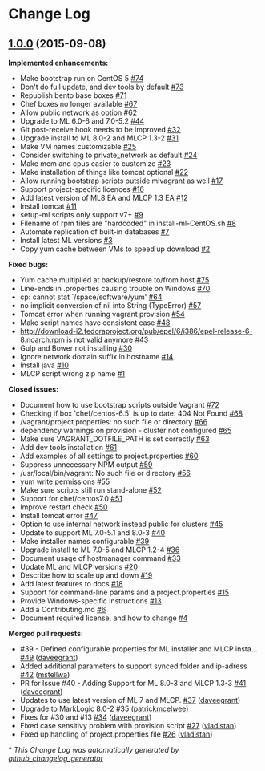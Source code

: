 # Change Log

## [1.0.0](https://github.com/grtjn/mlvagrant/tree/1.0.0) (2015-09-08)
**Implemented enhancements:**

- Make bootstrap run on CentOS 5 [\#74](https://github.com/grtjn/mlvagrant/issues/74)
- Don't do full update, and dev tools by default [\#73](https://github.com/grtjn/mlvagrant/issues/73)
- Republish bento base boxes [\#71](https://github.com/grtjn/mlvagrant/issues/71)
- Chef boxes no longer available [\#67](https://github.com/grtjn/mlvagrant/issues/67)
- Allow public network as option [\#62](https://github.com/grtjn/mlvagrant/issues/62)
- Upgrade to ML 6.0-6 and 7.0-5.2 [\#44](https://github.com/grtjn/mlvagrant/issues/44)
- Git post-receive hook needs to be improved [\#32](https://github.com/grtjn/mlvagrant/issues/32)
- Upgrade install to ML 8.0-2 and MLCP 1.3-2 [\#31](https://github.com/grtjn/mlvagrant/issues/31)
- Make VM names customizable [\#25](https://github.com/grtjn/mlvagrant/issues/25)
- Consider switching to private\_network as default [\#24](https://github.com/grtjn/mlvagrant/issues/24)
- Make mem and cpus easier to customize [\#23](https://github.com/grtjn/mlvagrant/issues/23)
- Make installation of things like tomcat optional [\#22](https://github.com/grtjn/mlvagrant/issues/22)
- Allow running bootstrap scripts outside mlvagrant as well [\#17](https://github.com/grtjn/mlvagrant/issues/17)
- Support project-specific licences [\#16](https://github.com/grtjn/mlvagrant/issues/16)
- Add latest version of ML8 EA and MLCP 1.3 EA [\#12](https://github.com/grtjn/mlvagrant/issues/12)
- Install tomcat [\#11](https://github.com/grtjn/mlvagrant/issues/11)
- setup-ml scripts only support v7+ [\#9](https://github.com/grtjn/mlvagrant/issues/9)
- Filename of rpm files are "hardcoded" in install-ml-CentOS.sh [\#8](https://github.com/grtjn/mlvagrant/issues/8)
- Automate replication of built-in databases [\#7](https://github.com/grtjn/mlvagrant/issues/7)
- Install latest ML versions [\#3](https://github.com/grtjn/mlvagrant/issues/3)
- Copy yum cache between VMs to speed up download [\#2](https://github.com/grtjn/mlvagrant/issues/2)

**Fixed bugs:**

- Yum cache multiplied at backup/restore to/from host [\#75](https://github.com/grtjn/mlvagrant/issues/75)
- Line-ends in .properties causing trouble on Windows [\#70](https://github.com/grtjn/mlvagrant/issues/70)
- cp: cannot stat `/space/software/yum' [\#64](https://github.com/grtjn/mlvagrant/issues/64)
- no implicit conversion of nil into String \(TypeError\) [\#57](https://github.com/grtjn/mlvagrant/issues/57)
- Tomcat error when running vagrant provision [\#54](https://github.com/grtjn/mlvagrant/issues/54)
- Make script names have consistent case [\#48](https://github.com/grtjn/mlvagrant/issues/48)
- http://download-i2.fedoraproject.org/pub/epel/6/i386/epel-release-6-8.noarch.rpm is not valid anymore [\#43](https://github.com/grtjn/mlvagrant/issues/43)
- Gulp and Bower not installing [\#30](https://github.com/grtjn/mlvagrant/issues/30)
- Ignore network domain suffix in hostname [\#14](https://github.com/grtjn/mlvagrant/issues/14)
- Install java [\#10](https://github.com/grtjn/mlvagrant/issues/10)
- MLCP script wrong zip name [\#1](https://github.com/grtjn/mlvagrant/issues/1)

**Closed issues:**

- Document how to use bootstrap scripts outside Vagrant [\#72](https://github.com/grtjn/mlvagrant/issues/72)
- Checking if box 'chef/centos-6.5' is up to date: 404 Not Found [\#68](https://github.com/grtjn/mlvagrant/issues/68)
- /vagrant/project.properties: no such file or directory [\#66](https://github.com/grtjn/mlvagrant/issues/66)
- dependency warnings on provision - cluster not configured [\#65](https://github.com/grtjn/mlvagrant/issues/65)
- Make sure VAGRANT\_DOTFILE\_PATH is set correctly [\#63](https://github.com/grtjn/mlvagrant/issues/63)
- Add dev tools installation [\#61](https://github.com/grtjn/mlvagrant/issues/61)
- Add examples of all settings to project.properties [\#60](https://github.com/grtjn/mlvagrant/issues/60)
- Suppress unnecessary NPM output [\#59](https://github.com/grtjn/mlvagrant/issues/59)
- /usr/local/bin/vagrant: No such file or directory [\#56](https://github.com/grtjn/mlvagrant/issues/56)
- yum write permissions [\#55](https://github.com/grtjn/mlvagrant/issues/55)
- Make sure scripts still run stand-alone [\#52](https://github.com/grtjn/mlvagrant/issues/52)
- Support for chef/centos7.0 [\#51](https://github.com/grtjn/mlvagrant/issues/51)
- Improve restart check [\#50](https://github.com/grtjn/mlvagrant/issues/50)
- Install tomcat error [\#47](https://github.com/grtjn/mlvagrant/issues/47)
- Option to use internal network instead public for clusters [\#45](https://github.com/grtjn/mlvagrant/issues/45)
- Update to support ML 7.0-5.1 and 8.0-3 [\#40](https://github.com/grtjn/mlvagrant/issues/40)
- Make installer names configurable [\#39](https://github.com/grtjn/mlvagrant/issues/39)
- Upgrade install to ML 7.0-5 and MLCP 1.2-4 [\#36](https://github.com/grtjn/mlvagrant/issues/36)
- Document usage of hostmanager command [\#33](https://github.com/grtjn/mlvagrant/issues/33)
- Update ML and MLCP versions [\#20](https://github.com/grtjn/mlvagrant/issues/20)
- Describe how to scale up and down [\#19](https://github.com/grtjn/mlvagrant/issues/19)
- Add latest features to docs [\#18](https://github.com/grtjn/mlvagrant/issues/18)
- Support for command-line params and a project.properties [\#15](https://github.com/grtjn/mlvagrant/issues/15)
- Provide Windows-specific instructions [\#13](https://github.com/grtjn/mlvagrant/issues/13)
- Add a Contributing.md [\#6](https://github.com/grtjn/mlvagrant/issues/6)
- Document required license, and how to change [\#4](https://github.com/grtjn/mlvagrant/issues/4)

**Merged pull requests:**

- \#39 - Defined configurable properties for ML installer and MLCP insta… [\#49](https://github.com/grtjn/mlvagrant/pull/49) ([daveegrant](https://github.com/daveegrant))
- Added additional parameters to support synced folder and ip-adress [\#42](https://github.com/grtjn/mlvagrant/pull/42) ([mstellwa](https://github.com/mstellwa))
- PR for Issue \#40 - Adding Support for ML 8.0-3 and MLCP 1.3-3 [\#41](https://github.com/grtjn/mlvagrant/pull/41) ([daveegrant](https://github.com/daveegrant))
- Updates to use latest version of ML 7 and MLCP. [\#37](https://github.com/grtjn/mlvagrant/pull/37) ([daveegrant](https://github.com/daveegrant))
- Upgrade to MarkLogic 8.0-2 [\#35](https://github.com/grtjn/mlvagrant/pull/35) ([patrickmcelwee](https://github.com/patrickmcelwee))
- Fixes for \#30 and \#13 [\#34](https://github.com/grtjn/mlvagrant/pull/34) ([daveegrant](https://github.com/daveegrant))
- Fixed case sensitivy problem with provision script [\#27](https://github.com/grtjn/mlvagrant/pull/27) ([vladistan](https://github.com/vladistan))
- Fixed up handling of project.properties file [\#26](https://github.com/grtjn/mlvagrant/pull/26) ([vladistan](https://github.com/vladistan))



\* *This Change Log was automatically generated by [github_changelog_generator](https://github.com/skywinder/Github-Changelog-Generator)*